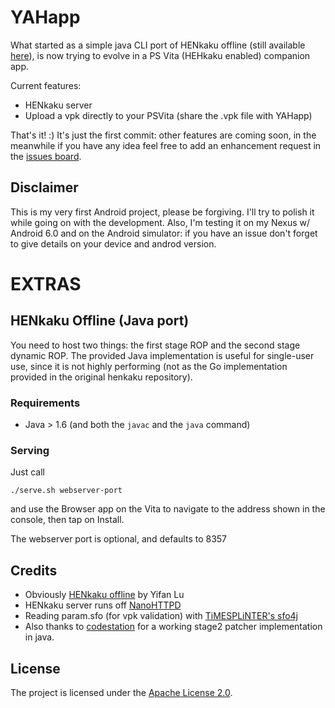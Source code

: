 # YAHapp

What started as a simple java CLI port of HENkaku offline (still available [here](https://github.com/psychowood/YAHapp/tree/offline-hosting)), is now trying to evolve in a PS Vita (HEHkaku enabled) companion app.

Current features:

* HENkaku server
* Upload a vpk directly to your PSVita (share the .vpk file with YAHapp)

That's it! :) 
It's just the first commit: other features are coming soon, in the meanwhile if you have any idea feel free to add an enhancement request in the [issues board](https://github.com/psychowood/YAHapp/issues).


## Disclaimer

This is my very first Android project, please be forgiving. I'll try to polish it while going on with the development.
Also, I'm testing it on my Nexus w/ Android 6.0 and on the Android simulator: if you have an issue don't forget to give details on your device and androd version.

# EXTRAS

## HENkaku Offline (Java port)

You need to host two things: the first stage ROP and the second stage dynamic ROP.
The provided Java implementation is useful for single-user use, since it is not highly performing (not as the Go implementation provided in the original henkaku repository).

### Requirements

* Java > 1.6 (and both the `javac` and the `java` command)

### Serving

Just call

```shell
./serve.sh webserver-port
```

and use the Browser app on the Vita to navigate to the address shown in the console, then tap on Install.

The webserver port is optional, and defaults to 8357

Credits
--------

* Obviously [HENkaku offline](https://github.com/henkaku/henkaku) by Yifan Lu
* HENkaku server runs off [NanoHTTPD](https://github.com/NanoHttpd/nanohttpd)
* Reading param.sfo (for vpk validation) with [TiMESPLiNTER's sfo4j](https://github.com/TiMESPLiNTER/sfo4j) 
* Also thanks to [codestation](https://github.com/codestation) for a working stage2 patcher implementation in java.


License
-------

The project is licensed under the [Apache License 2.0](http://www.apache.org/licenses/LICENSE-2.0).
